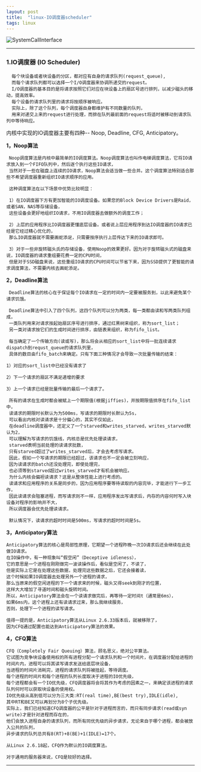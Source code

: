 ```yaml
---
layout: post
title:  "linux-IO调度器scheduler"
tags: linux
---
```


![SystemCallInterface](../../../images/postimg/SCI_system_call_interface.png)

---

### 1.IO调度器 (IO Scheduler)

      每个块设备或者块设备的分区，都对应有自身的请求队列(request_queue),
      而每个请求队列都可以选择一个I/O调度器来协调所递交的request。
      I/O调度器的基本目的是将请求按照它们对应在块设备上的扇区号进行排列，以减少磁头的移动，提高效率。
      每个设备的请求队列里的请求将按顺序被响应。
      实际上，除了这个队列，每个调度器自身都维护有不同数量的队列，
      用来对递交上来的request进行处理，而排在队列最前面的request将适时被移动到请求队列中等待响应。

内核中实现的IO调度器主要有四种-- Noop, Deadline, CFG, Anticipatory。

**1，Noop算法**

     Noop调度算法是内核中最简单的IO调度算法。Noop调度算法也叫作电梯调度算法，它将IO请求放入到一个FIFO队列中，然后逐个执行这些IO请求，
     当然对于一些在磁盘上连续的IO请求，Noop算法会适当做一些合并。这个调度算法特别适合那些不希望调度器重新组织IO请求顺序的应用。

     这种调度算法在以下场景中优势比较明显：

     1）在IO调度器下方有更加智能的IO调度设备。如果您的Block Device Drivers是Raid，或者SAN，NAS等存储设备，
     这些设备会更好地组织IO请求，不用IO调度器去做额外的调度工作；

     2）上层的应用程序比IO调度器更懂底层设备。或者说上层应用程序到达IO调度器的IO请求已经是它经过精心优化的，
     那么IO调度器就不需要画蛇添足，只需要按序执行上层传达下来的IO请求即可。

     3）对于一些非旋转磁头氏的存储设备，使用Noop的效果更好。因为对于旋转磁头式的磁盘来说，IO调度器的请求重组要花费一定的CPU时间，
     但是对于SSD磁盘来说，这些重组IO请求的CPU时间可以节省下来，因为SSD提供了更智能的请求调度算法，不需要内核去画蛇添足。
     

**2，Deadline算法**

     Deadline算法的核心在于保证每个IO请求在一定的时间内一定要被服务到，以此来避免某个请求饥饿。

     Deadline算法中引入了四个队列，这四个队列可以分为两类，每一类都由读和写两类队列组成，
     一类队列用来对请求按起始扇区序号进行排序，通过红黑树来组织，称为sort_list；
     另一类对请求按它们的生成时间进行排序，由链表来组织，称为fifo_list。
     
     每当确定了一个传输方向(读或写)，那么将会从相应的sort_list中将一批连续请求dispatch到requst_queue的请求队列里，
     具体的数目由fifo_batch来确定。只有下面三种情况才会导致一次批量传输的结束：

    1）对应的sort_list中已经没有请求了

    2）下一个请求的扇区不满足递增的要求

    3）上一个请求已经是批量传输的最后一个请求了。

     所有的请求在生成时都会被赋上一个期限值(根据jiffies)，并按期限值排序在fifo_list中，
     读请求的期限时长默认为为500ms，写请求的期限时长默认为5s，
     可以看出内核对读请求是十分偏心的，其实不仅如此，
     在deadline调度器中，还定义了一个starved和writes_starved，writes_starved默认为2，
     可以理解为写请求的饥饿线，内核总是优先处理读请求，
     starved表明当前处理的读请求批数，
     只有starved超过了writes_starved后，才会去考虑写请求。
     因此，假如一个写请求的期限已经超过，该请求也不一定会被立刻响应，
     因为读请求的batch还没处理完，即使处理完，
     也必须等到starved超过writes_starved才有机会被响应。
     为什么内核会偏袒读请求？这是从整体性能上进行考虑的。
     读请求和应用程序的关系是同步的，因为应用程序要等待读取的内容完毕，才能进行下一步工作，
     因此读请求会阻塞进程，而写请求则不一样，应用程序发出写请求后，内存的内容何时写入块设备对程序的影响并不大，
     所以调度器会优先处理读请求。

     默认情况下，读请求的超时时间是500ms，写请求的超时时间是5s。

     
**3，Anticipatory算法**

    Anticipatory算法的核心是局部性原理，它期望一个进程昨晚一次IO请求后还会继续在此处做IO请求。
    在IO操作中，有一种现象叫“假空闲”（Deceptive idleness），
    它的意思是一个进程在刚刚做完一波读操作后，看似是空闲了，不读了，
    但是实际上它是在处理这些数据，处理完这些数据之后，它还会接着读，
    这个时候如果IO调度器去处理另外一个进程的请求，
    那么当原来的假空闲进程的下一个请求来的时候，磁头又得seek到刚才的位置，
    这样大大增加了寻道时间和磁头旋转时间。
    所以，Anticipatory算法会在一个读请求做完后，再等待一定时间t（通常是6ms），
    如果6ms内，这个进程上还有读请求过来，那么我继续服务，
    否则，处理下一个进程的读写请求。

    值得一提的是，Anticipatory算法从Linux 2.6.33版本后，就被移除了，
    因为CFQ通过配置也能达到Anticipatory算法的效果。

**4，CFQ算法**

    CFQ（Completely Fair Queuing）算法，顾名思义，绝对公平算法。
    它试图为竞争块设备使用权的所有进程分配一个请求队列和一个时间片，在调度器分配给进程的时间片内，进程可以将其读写请求发送给底层块设备，
    当进程的时间片消耗完，进程的请求队列将被挂起，等待调度。 
    每个进程的时间片和每个进程的队列长度取决于进程的IO优先级，
    每个进程都会有一个IO优先级，CFQ调度器将会将其作为考虑的因素之一，来确定该进程的请求队列何时可以获取块设备的使用权。
    IO优先级从高到低可以分为三大类:RT(real time),BE(best try),IDLE(idle),
    其中RT和BE又可以再划分为8个子优先级。
    实际上，我们已经知道CFQ调度器的公平是针对于进程而言的，而只有同步请求(read或syn write)才是针对进程而存在的，
    他们会放入进程自身的请求队列，而所有同优先级的异步请求，无论来自于哪个进程，都会被放入公共的队列，
    异步请求的队列总共有8(RT)+8(BE)+1(IDLE)=17个。

    从Linux 2.6.18起，CFQ作为默认的IO调度算法。

    对于通用的服务器来说，CFQ是较好的选择。

 
---